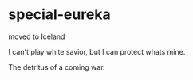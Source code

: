 # special-eureka
moved to Iceland

I can't play white savior, but I can protect whats mine. 

The detritus of a coming war. 

